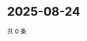 # 2025-08-24

共 0 条

<!-- BEGIN ZHIHUVIDEO -->
<!-- 最后更新时间 Sun Aug 24 2025 14:16:05 GMT+0800 (China Standard Time) -->

<!-- END ZHIHUVIDEO -->
